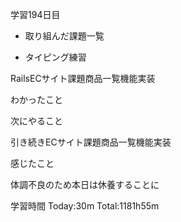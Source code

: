 学習194日目

- 取り組んだ課題一覧

- タイピング練習

RailsECサイト課題商品一覧機能実装

わかったこと



次にやること

引き続きECサイト課題商品一覧機能実装

感じたこと

体調不良のため本日は休養することに

学習時間 Today:30m Total:1181h55m